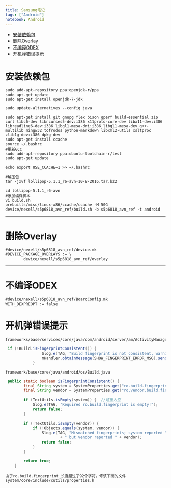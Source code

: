 ```yaml
---
title: Samsung笔记
tags: ["Android"]
notebook: Android
---
```


<!-- MarkdownTOC -->

- [安装依赖包](#安装依赖包)
- [删除Overlay](#删除overlay)
- [不编译ODEX](#不编译odex)
- [开机弹错误提示](#开机弹错误提示)

<!-- /MarkdownTOC -->


# 安装依赖包

```shell
sudo add-apt-repository ppa:openjdk-r/ppa
sudo apt-get update
sudo apt-get install openjdk-7-jdk

sudo update-alternatives --config java

sudo apt-get install git gnupg flex bison gperf build-essential zip curl libc6-dev libncurses5-dev:i386 x11proto-core-dev libx11-dev:i386 libreadline6-dev:i386 libgl1-mesa-dri:i386 libgl1-mesa-dev g++-multilib mingw32 tofrodos python-markdown libxml2-utils xsltproc zlib1g-dev:i386 dpkg-dev
sudo apt-get install ccache
source ~/.bashrc
#更新GCC
sudo add-apt-repository ppa:ubuntu-toolchain-r/test 
sudo apt-get update

echo export USE_CCACHE=1 >> ~/.bashrc

#解压包
tar -jxvf lollipop-5.1.1_r6-avn-10-8-2016.tar.bz2

cd lollipop-5.1.1_r6-avn 
#添加编译脚本
vi build.sh 
prebuilts/misc/linux-x86/ccache/ccache -M 50G
device/nexell/s5p6818_avn_ref/build.sh -b s5p6818_avn_ref -t android

```

* * *

# 删除Overlay

```shell
#device/nexell/s5p6818_avn_ref/device.mk
#DEVICE_PACKAGE_OVERLAYS := \
        device/nexell/s5p6818_avn_ref/overlay
```

* * *

# 不编译ODEX

```shell
#device/nexell/s5p6818_avn_ref/BoarcConfig.mk
WITH_DEXPREOPT := false
```

# 开机弹错误提示

	frameworks/base/services/core/java/com/android/server/am/ActivityManagerService.java

```java
 if (!Build.isFingerprintConsistent()) {
                Slog.e(TAG, "Build fingerprint is not consistent, warning user");
                mHandler.obtainMessage(SHOW_FINGERPRINT_ERROR_MSG).sendToTarget();
            }
```
	
	framework/base/core/java/android/os/Build.java

```java
 public static boolean isFingerprintConsistent() {
        final String system = SystemProperties.get("ro.build.fingerprint");
        final String vendor = SystemProperties.get("ro.vendor.build.fingerprint");

        if (TextUtils.isEmpty(system)) {  //这里为空
            Slog.e(TAG, "Required ro.build.fingerprint is empty!");
            return false;
        }

        if (!TextUtils.isEmpty(vendor)) {
            if (!Objects.equals(system, vendor)) {
                Slog.e(TAG, "Mismatched fingerprints; system reported " + system
                        + " but vendor reported " + vendor);
                return false;
            }
        }

        return true;
    }
```

	由于ro.build.fingerprint 长度超过了92个字符，修该下面的文件
	system/core/include/cutils/properties.h